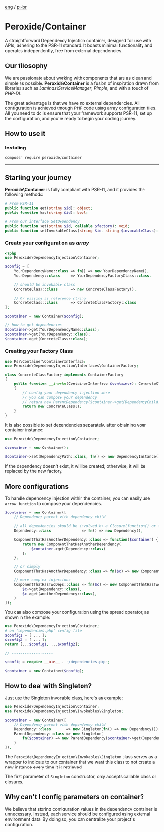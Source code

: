 [eng](README.md) / [pt-br](README_PT.md)
# Peroxide/Container

A straightforward Dependency Injection container, designed for use with APIs, adhering to the PSR-11 standard. It boasts minimal functionality and operates independently, free from external dependencies.

## Our filosophy
We are passionate about working with components that are as clean and simple as possible. **Peroxide\Container** is a fusion of inspiration drawn from libraries such as *Laminas\ServiceManager*, *Pimple*, and with a touch of *PHP-DI*.

The great advantage is that we have no external dependencies. All configuration is achieved through PHP code using array configuration files. All you need to do is ensure that your framework supports PSR-11, set up the configuration, and you're ready to begin your coding journey.
## How to use it
### Instaling
```bash
composer require peroxide/container
```
---

## Starting your journey
**Peroxide\Container** is fully compliant with PSR-11, and it provides the following methods:

```php
# From PSR-11
public function get(string $id): object;
public function has(string $id): bool;

# From our interface SetDependency
public function set(string $id, callable $factory): void;
public function setInvokableClass(string $id, string $invocableClass): void;
```

### Create your configuration as *array*
```php
<?php
use Peroxide\DependencyInjection\Container;

$config = [
    YourDependencyName::class => fn() => new YourDependencyName(),
    YourDependency::class     => YourDependencyFactoryClass::class,
    
    // should be invokable class
    ConcreteClass::class      => new ConcreteClassFactory(),
    
    // Or passing as reference string
    ConcreteClass::class      => ConcreteClassFactory::class
];

$container = new Container($config);

// how to get dependencies
$container->get(YourDependencyName::class);
$container->get(YourDependency::class);
$container->get(ConcreteClass::class);
```
### Creating your Factory Class
```php
use Psr\Container\ContainerInterface;
use Peroxide\DependencyInjection\Interfaces\ContainerFactory;

class ConcreteClassFactory implements ContainerFactory
{
    public function __invoke(ContainerInterface $container): ConcreteClass
    {
        // config your dependency injection here
        // you can compose your dependency
        // return new ParentDependency($container->get(DependencyChild::class));
        return new ConcreteClass();
    }
}
```
It is also possible to set dependencies separately, after obtaining your container instance:
```php
use Peroxide\DependencyInjection\Container;

$container = new Container();

$container->set(DependencyPath::class, fn() => new DependencyInstance());
```

If the dependency doesn't exist, it will be created; otherwise, it will be replaced by the new factory.
## More configurations
To handle dependency injection within the container, you can easily use ```arrow function``` to compose your dependencies.
```php
$container = new Container([
    // Dependency parent with dependency child
    
    // all dependencies should be involved by a Closure(function() or fn()) 
    Dependency::class              => fn() => new Dependency(),
    
    ComponentThatHasAnotherDependency::class => function($container) { 
        return new ComponentThatHasAnotherDependency(
            $container->get(Dependency::class)
        );
    },

    // or simply
    ComponentThatHasAnotherDependency::class => fn($c) => new ComponentThatHasAnotherDependency($c->get(Dependency::class)),

    // more complex injections
    ComponentThatHasTwoDeps::class => fn($c) => new ComponentThatHasTwoDeps(
        $c->get(Dependency::class),
        $c->get(AnotherDependency::class),
    )
]);
```
You can also compose your configuration using the spread operator, as shown in the example:
```php
use Peroxide\DependencyInjection\Container;
# on 'dependencies.php' config file
$config1 = [ ... ];
$config2 = [ ... ];
return [...$config1, ...$config2];

// -------------------

$config = require __DIR__ . '/dependencies.php';

$container = new Container($config);
```
## How to deal with Singleton?
Just use the Singleton invocable class, here's an example:
```php
use Peroxide\DependencyInjection\Container;
use Peroxide\DependencyInjection\Invokables\Singleton;

$container = new Container([
    // Dependency parent with dependency child
    Dependency::class       => new Singleton(fn() => new Dependency()),
    ParentDependency::class => new Singleton(
        fn($container) => new ParentDependency($container->get(Dependency::class))
    )
]);
```
The ```Peroxide\DependencyInjection\Invokables\Singleton``` class serves as a wrapper to indicate to our container that we want this class to not create a new instance every time it is retrieved.

The first parameter of ```Singleton``` constructor, only accepts callable class or closures.

## Why can't I config parameters on container?
We believe that storing configuration values in the dependency container is unnecessary. Instead, each service should be configured using external environment data. By doing so, you can centralize your project's configuration.
